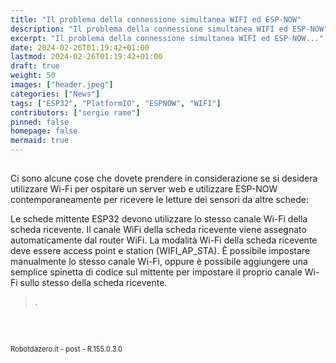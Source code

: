```yaml
---
title: "Il problema della connessione simultanea WIFI ed ESP-NOW"
description: "Il problema della connessione simultanea WIFI ed ESP-NOW"
excerpt: "Il problema della connessione simultanea WIFI ed ESP-NOW..."
date: 2024-02-26T01:19:42+01:00
lastmod: 2024-02-26T01:19:42+01:00
draft: true
weight: 50
images: ["header.jpeg"]
categories: ["News"]
tags: ["ESP32", "PlatformIO", "ESPNOW", "WIFI"]
contributors: ["sergio rame"]
pinned: false
homepage: false
mermaid: true
---
```




<!-- https://randomnerdtutorials.com/esp32-esp-now-wi-fi-web-server/  -->

## 

Ci sono alcune cose che dovete prendere in considerazione se si desidera utilizzare Wi-Fi per ospitare un server web e utilizzare ESP-NOW contemporaneamente per ricevere le letture dei sensori da altre schede:

Le schede mittente ESP32 devono utilizzare lo stesso canale Wi-Fi della scheda ricevente.
Il canale WiFi della scheda ricevente viene assegnato automaticamente dal router WiFi.
La modalità Wi-Fi della scheda ricevente deve essere access point e station (WIFI_AP_STA).
È possibile impostare manualmente lo stesso canale Wi-Fi, oppure è possibile aggiungere una semplice spinetta di codice sul mittente per impostare il proprio canale Wi-Fi sullo stesso della scheda ricevente.


> *.*

<br>
<br>
<p style="font-size: 0.80em;">Robotdazero.it - post - R.155.0.3.0</p>
